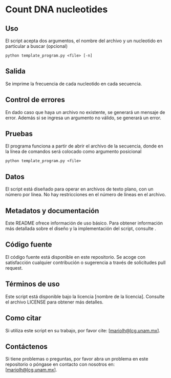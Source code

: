 # Count DNA nucleotides


## Uso
El script acepta dos argumentos, el nombre del archivo y un nucleotido en particular a buscar (opcional)
```
python template_program.py <file> [-n]
```
## Salida
Se imprime la frecuencia de cada nucleotido en cada secuencia.

## Control de errores
En dado caso que haya un archivo no existente, se generará un mensaje de error. Además si se ingresa un argumento no válido, se generará un error.

## Pruebas
El programa funciona a partir de abrir el archivo de la secuencia, donde en la línea de comandos será colocado como argumento posicional
```
python template_program.py <file>
```
## Datos
El script está diseñado para operar en archivos de texto plano, con un número por línea. No hay restricciones en el número de líneas en el archivo.

## Metadatos y documentación

Este README ofrece información de uso básico. Para obtener información más detallada sobre el diseño y la implementación del script, consulte .

## Código fuente

El código fuente está disponible en este repositorio. Se acoge con satisfacción cualquier contribución o sugerencia a través de solicitudes pull request.

## Términos de uso

Este script está disponible bajo la licencia [nombre de la licencia]. Consulte el archivo LICENSE para obtener más detalles.

## Como citar

Si utiliza este script en su trabajo, por favor cite: [mariolh@lcg.unam.mx].

## Contáctenos

Si tiene problemas o preguntas, por favor abra un problema en este repositorio o póngase en contacto con nosotros en: [mariolh@lcg.unam.mx].



